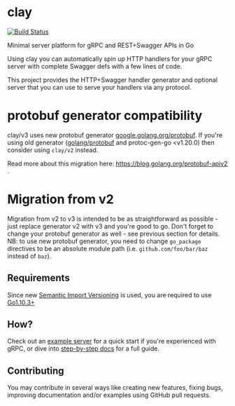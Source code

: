 # clay

[![Build Status](https://travis-ci.org/utrack/clay.svg?branch=master)](https://travis-ci.org/utrack/clay)

Minimal server platform for gRPC and REST+Swagger APIs in Go

Using clay you can automatically spin up HTTP handlers for your gRPC server with
complete Swagger defs with a few lines of code.

This project provides the HTTP+Swagger handler generator and optional server that you
can use to serve your handlers via any protocol.

# protobuf generator compatibility

clay/v3 uses new protobuf generator [google.golang.org/protobuf](https://pkg.go.dev/mod/google.golang.org/protobuf).
If you're using old generator ([golang/protobuf](https://github.com/golang/protobuf) and protoc-gen-go <v1.20.0) then consider using `clay/v2` instead.

Read more about this migration here: https://blog.golang.org/protobuf-apiv2 .

# Migration from v2

Migration from v2 to v3 is intended to be as straightforward as possible - just replace generator v2 with v3 and you're good to go.
Don't forget to change your protobuf generator as well - see previous section for details.
NB: to use new protobuf generator, you need to change `go_package` directives to be an absolute module path (i.e. `github.com/foo/bar/baz` instead of `baz`).

## Requirements

Since new [Semantic Import Versioning](https://research.swtch.com/vgo-import) is used, you are required to
use [Go1.10.3+](https://golang.org/doc/devel/release.html#go1.10)

## How?

Check out an [example server](https://github.com/utrack/clay/wiki/Build-and-run-an-example-SummatorService-using-clay-Server)
for a quick start if you're experienced with gRPC, or dive into [step-by-step docs](https://github.com/utrack/clay/wiki/Describe-and-create-your-own-API)
for a full guide.

## Contributing

You may contribute in several ways like creating new features, fixing bugs,
improving documentation and/or examples using GitHub pull requests.
